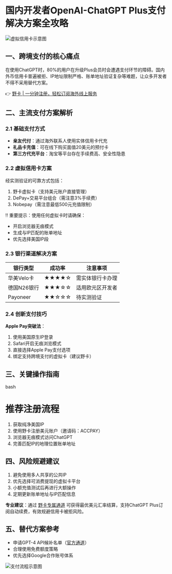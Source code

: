 # 国内开发者OpenAI-ChatGPT Plus支付解决方案全攻略

![虚拟信用卡示意图](https://bbtdd.com/wp-content/uploads/img/63286950798.webp)

## 一、跨境支付的核心痛点
在使用ChatGPT时，80%的用户在升级Plus会员时会遭遇支付环节的障碍。国内外币信用卡普遍被拒、IP地址限制严格、账单地址验证复杂等难题，让众多开发者不得不采用替代方案。

👉 [野卡 | 一分钟注册，轻松订阅海外线上服务](https://bbtdd.com/yeka)

## 二、主流支付方案解析

### 2.1 基础支付方式
- **亲友代付**：通过海外联系人使用实体信用卡代充
- **礼品卡充值**：可在线下购买面值20美元的预付卡
- **第三方代充平台**：淘宝等平台存在手续费高、安全性隐患

### 2.2 虚拟信用卡方案
经实测验证的可靠方式包括：
1. 野卡虚拟卡（支持美元账户直接管理）
2. DePay+交易平台组合（需注意3%手续费）
3. Nobepay（需注意最低500元充值限制）

‼️ 重要提示：使用任何虚拟卡时请确保：
- 开启浏览器无痕模式
- 生成与IP匹配的账单地址
- 优先选择美国IP段

### 2.3 银行渠道解决方案
| 银行类型       | 成功率 | 注意事项                 |
|----------------|--------|--------------------------|
| 华美Velo卡     | ★★★★☆ | 需实体银行卡办理         |
| 德国N26银行    | ★★★☆☆ | 适用欧元区开发者         |
| Payoneer       | ★★☆☆☆ | 待实测验证               |

### 2.4 创新支付技巧
**Apple Pay突破法**：
1. 使用美国原生IP登录 
2. Safari开启无痕浏览模式
3. 直接选择Apple Pay支付选项
4. 绑定支持跨境支付的虚拟卡（建议野卡）

## 三、关键操作指南
bash
# 推荐注册流程
1. 获取纯净美国IP
2. 使用野卡注册美元账户（邀请码：ACCPAY）
3. 浏览器无痕模式访问ChatGPT
4. 完善匹配IP的地理位置账单地址


## 四、风险规避建议
1. 避免使用多人共享的公共IP
2. 优先选择可消费提现的虚拟卡平台
3. 小额充值测试后再进行大额操作
4. 定期更新账单地址与IP匹配信息

**专业建议**：通过 [野卡专属通道](https://bbtdd.com/yeka) 可获得最优美元汇率结算，支持ChatGPT Plus订阅自动续费，有效规避信用卡被拒风险。

## 五、替代方案参考
- 申请GPT-4 API候补名单（[官方通道](https://openai.com/waitlist/gpt-4-api)）
- 合理使用免费额度策略
- 优先选择Google合作账号体系

![支付流程示意图](https://bbtdd.com/wp-content/uploads/img/2518784875.webp)